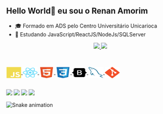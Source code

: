 ## Hello World👋 eu sou o Renan Amorim

- 🎓 Formado em ADS pelo Centro Universitário Unicarioca
- 🌱 Estudando JavaScript/ReactJS/NodeJs/SQLServer

<div align="center">
  <a href="https://github.com/RenanAmorimSilva">
  <img height="180em" src="https://github-readme-stats.vercel.app/api?username=renanamorimsilva&=true&theme=dracula&include_all_commits=true&count_private=true"/>
  <img height="180em" src="https://github-readme-stats.vercel.app/api/top-langs/?username=renanamorimsilva&layout=compact&langs_count=7&theme=dracula"/>
</div>

## 
  
<div style="display: inline_block"><br>
  <img align="center" alt="Renan-Js" height="30" width="40" src="https://raw.githubusercontent.com/devicons/devicon/master/icons/javascript/javascript-plain.svg">
  <img align="center" alt="Renan-React" height="30" width="40" src="https://raw.githubusercontent.com/devicons/devicon/master/icons/react/react-original.svg">
  <img align="center" alt="Renan-HTML" height="30" width="40" src="https://raw.githubusercontent.com/devicons/devicon/master/icons/html5/html5-original.svg">
  <img align="center" alt="Renan-CSS" height="30" width="40" src="https://raw.githubusercontent.com/devicons/devicon/master/icons/css3/css3-original.svg">
  <img align="center" alt="Renan-Bt" height="30" width="40" src="https://raw.githubusercontent.com/devicons/devicon/master/icons/bootstrap/bootstrap-plain.svg">
  <img align="center" alt="Renan-Mysql" height="30" width="40" src="https://raw.githubusercontent.com/devicons/devicon/master/icons/mysql/mysql-original.svg">
  <img align="center" alt="Renan-Git" height="30" width="40" src="https://raw.githubusercontent.com/devicons/devicon/master/icons/git/git-original.svg">

  
##
 
<div> 
  <a href="https://www.instagram.com/renansilvaamorim1999/" target="_blank"><img src="https://img.shields.io/badge/-Instagram-%23E4405F?style=for-the-badge&logo=instagram&logoColor=white" target="_blank"></a>
 <a href="https://www.facebook.com/renan.amorim.397/" target="_blank"><img src="https://img.shields.io/badge/Facebook-7289DA?style=for-the-badge&logo=Facebook&logoColor=white" target="_blank"></a> 
  <a href = "https://mail.google.com/mail/u/0/#inbox"><img src="https://img.shields.io/badge/-Gmail-%23333?style=for-the-badge&logo=gmail&logoColor=white" target="_blank"></a>
  <a href="https://www.linkedin.com/in/renan-amorim-56a687155/" target="_blank"><img src="https://img.shields.io/badge/-LinkedIn-%230077B5?style=for-the-badge&logo=linkedin&logoColor=white" target="_blank"></a>
  
 ![Snake animation](https://github.com/RenanAmorimSilva/RenanamorimSilva/blob/output/github-contribution-grid-snake.svg)

  </div>
